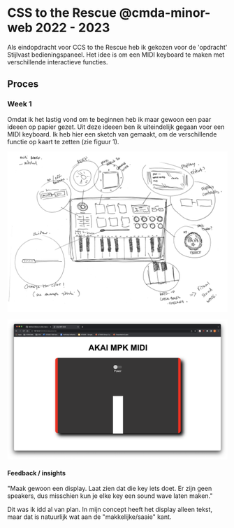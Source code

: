 # CSS to the Rescue @cmda-minor-web 2022 - 2023

Als eindopdracht voor CCS to the Rescue heb ik gekozen voor de 'opdracht' Stijlvast bedieningspaneel. Het idee is om een MIDI keyboard te maken met verschillende interactieve functies.

## Proces
### Week 1
Omdat ik het lastig vond om te beginnen heb ik maar gewoon een paar ideeen op papier gezet. Uit deze ideeen ben ik uiteindelijk gegaan voor een MIDI keyboard. Ik heb hier een sketch van gemaakt, om de verschillende functie op kaart te zetten (zie figuur 1).

![concept](/eindopdracht/images/concept.png "Concept")

![progress](/eindopdracht/images/progress1_1.png "Progress")

#### Feedback / insights 
"Maak gewoon een display. Laat zien dat die key iets doet. Er zijn geen speakers, dus misschien kun je elke key een sound wave laten maken."

Dit was ik idd al van plan. In mijn concept heeft het display alleen tekst, maar dat is natuurlijk wat aan de "makkelijke/saaie" kant.
